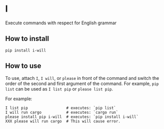 # I

Execute commands with respect for English grammar

## How to install

```console
pip install i-will
```

## How to use

To use, attach `I`, `I will`, or `please` in front of the command and switch the order of the second and first argument of the command. For example, `pip list` can be used as `I list pip` or `please list pip`.

For example:

```console
I list pip                 # executes: `pip list`
I will run cargo           # executes: `cargo run`
please install pip i-will  # executes: `pip install i-will`
XXX please will run cargo  # This will cause error.
```
